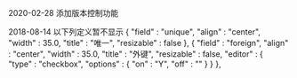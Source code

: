 
2020-02-28 添加版本控制功能

2018-08-14
以下列定义暂不显示
        {
            "field" : "unique",
            "align" : "center",
            "width" : 35.0,
            "title" : "唯一",
            "resizable" : false
        }, 
        {
            "field" : "foreign",
            "align" : "center",
            "width" : 35.0,
            "title" : "外键",
            "resizable" : false,
            "editor" : {
                "type" : "checkbox",
                "options" : {
                    "on" : "Y",
                    "off" : ""
                }
            }
        }, 